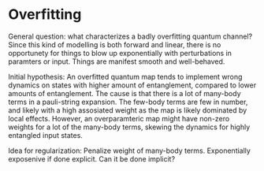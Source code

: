 # Overfitting

General question: what characterizes a badly overfitting quantum channel? Since this kind of modelling is both forward and linear, there is no opportunety for things to blow up exponentially with perturbations in paramters or input. Things are manifest smooth and well-behaved.

Initial hypothesis: An overfitted quantum map tends to implement wrong dynamics on states with higher amount of entanglement, compared to lower amounts of entanglement. The cause is that there is a lot of many-body terms in a pauli-string expansion. The few-body terms are few in number, and likely with a high assosiated weight as the map is likely dominated by local effects. However, an overparamteric map might have non-zero weights for a lot of the many-body terms, skewing the dynamics for highly entangled input states. 

Idea for regularization: Penalize weight of many-body terms. Exponentially exposenive if done explicit. Can it be done implicit?